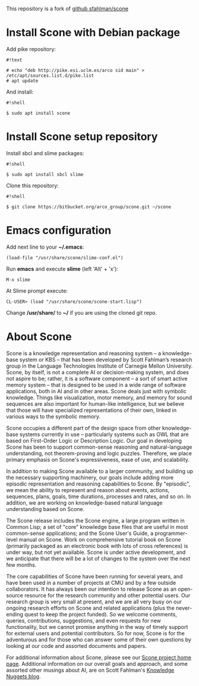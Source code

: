 This repository is a fork of [github sfahlman/scone](https://github.com/sfahlman/scone)


Install Scone with Debian package
=================================

Add pike repository:

```
#!text

# echo "deb http://pike.esi.uclm.es/arco sid main" > /etc/apt/sources.list.d/pike.list
# apt update
```

And install:

```
#!shell

$ sudo apt install scone
```


Install Scone setup repository
==============================

Install sbcl and slime packages:

```
#!shell

$ sudo apt install sbcl slime
```

Clone this repository:

```
#!shell

$ git clone https://bitbucket.org/arco_group/scone.git ~/scone
```

Emacs configuration
===================

Add next line to your **~/.emacs**:

```
(load-file "/usr/share/scone/slime-conf.el")
```

Run **emacs** and execute **slime** (left 'Alt' + 'x'):

```
M-x slime
```

At Slime prompt execute:

```
CL-USER> (load "/usr/share/scone/scone-start.lisp")
```

Change **/usr/share/** to  **~/** if you are using the cloned git repo.


About Scone
===========

Scone is a knowledge representation and reasoning system – a knowledge-base system or KBS – that has been developed by Scott Fahlman’s research group in the Language Technologies Institute of Carnegie Mellon University.  Scone, by itself, is not a complete AI or decision-making system, and does not aspire to be; rather, it is a software component – a sort of smart active memory system – that is designed to be used in a wide range of software applications, both in AI and in other areas.  Scone deals just with symbolic knowledge. Things like visualization, motor memory, and memory for sound sequences are also important for human-like intelligence, but we believe that those will have specialized representations of their own, linked in various ways to the symbolic memory.

Scone occupies a different part of the design space from other knowledge-base systems currently in use – particularly systems such as OWL that are based on First-Order Logic or Description Logic.  Our goal in developing Scone has been to support common-sense reasoning and natural-language understanding, not theorem-proving and logic puzzles.  Therefore, we place primary emphasis on Scone's expressiveness, ease of use, and scalability.

In addition to making Scone available to a larger community, and building up the necessary supporting machinery, our goals include adding more episodic representation and reasoning capabilities to Scone.  By "episodic", we mean the ability to represent and reason about events, actions, sequences, plans, goals, time durations, processes and rates, and so on.  In addition, we are working on knowledge-based natural language understanding based on Scone.

The Scone release includes the Scone engine, a large program written in Common Lisp; a set of "core" knowledge base files that are useful in most common-sense applications; and the Scone User's Guide, a programmer-level manual on Scone.  Work on comprehensive tutorial book on Scone (primarily packaged as an electronic book with lots of cross references) is under way, but not yet available.  Scone is under active development, and we anticipate that there will be a lot of changes to the system over the next few months.

The core capabilities of Scone have been running for several years, and have been used in a number of projects at CMU and by a few outside collaborators.  It has always been our intention to release Scone as an open-source resource for the research community and other potential users.  Our research group is very small at present, and we are all very busy on our ongoing research efforts on Scone and related applications (plus the never-ending quest to keep the project funded).  So we welcome comments, queries, contributions, suggestions, and even requests for new functionality, but we cannot promise anything in the way of timely support for external users and potential contributors.  So for now, Scone is for the adventurous and for those who can answer some of their own questions by looking at our code and assorted documents and papers.

For additional information about Scone, please see our [Scone project home page](http://www.cs.cmu.edu/~sef/scone/).  Additional information on our overall goals and approach, and some assorted other musings about AI, are on Scott Fahlman's [Knowledge Nuggets blog](http://www.cs.cmu.edu/~nuggets).